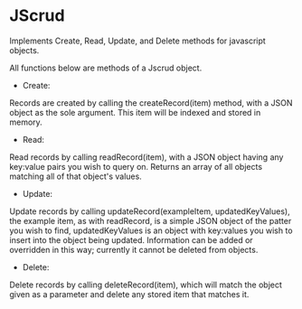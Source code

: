 # JScrud

Implements Create, Read, Update, and Delete methods for javascript objects. 

All functions below are methods of a Jscrud object.

* Create:

Records are created by calling the createRecord(item) method, with a JSON object as the sole argument.  This item will be indexed and stored in memory. 

* Read:

Read records by calling readRecord(item), with a JSON object having any key:value pairs you wish to query on. Returns an array of all objects matching all of that object's values.

* Update:

Update records by calling updateRecord(exampleItem, updatedKeyValues), the example item, as with readRecord, is a simple JSON object of the patter you wish to find, updatedKeyValues is an object with key:values you wish to insert into the object being updated.  Information can be added or overridden in this way; currently it cannot be deleted from objects.

* Delete:

Delete records by calling deleteRecord(item), which will match the object given as a parameter and delete any stored item that matches it.  



